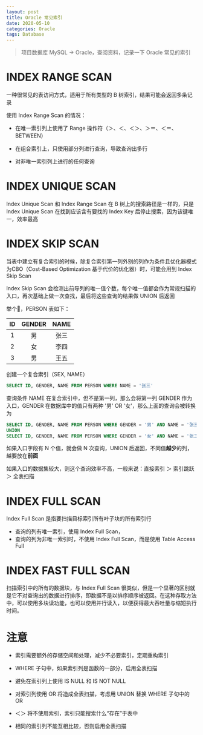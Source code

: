 ```yaml
---
layout: post
title: Oracle 常见索引
date: 2020-05-10
categories: Oracle
tags: Database
---
```


> 项目数据库 MySQL → Oracle，查阅资料，记录一下 Oracle 常见的索引

# INDEX RANGE SCAN

一种很常见的表访问方式，适用于所有类型的 B 树索引，结果可能会返回多条记录

使用 Index Range Scan 的情况：

* 在唯一索引列上使用了 Range 操作符（＞、＜、＜＞、＞＝、＜＝、BETWEEN）

* 在组合索引上，只使用部分列进行查询，导致查询出多行

* 对非唯一索引列上进行的任何查询

# INDEX UNIQUE SCAN

Index Unique Scan 和 Index Range Scan 在 B 树上的搜索路径是一样的，只是 Index Unique Scan 在找到应该含有要找的 Index Key 后停止搜索，因为该键唯一，效率最高

# INDEX SKIP SCAN

当表中建立有复合索引的时候，除复合索引第一列外别的列作为条件且优化器模式为CBO（Cost-Based Optimization 基于代价的优化器）时，可能会用到 Index Skip Scan

Index Skip Scan 会检测出前导列的唯一值个数，每个唯一值都会作为常规扫描的入口，再次基础上做一次查找，最后将这些查询的结果做 UNION 后返回

举个🌰，PERSON 表如下：

|  ID  | GENDER | NAME |
| :--: | :----: | :--: |
|  1   |   男   | 张三 |
|  2   |   女   | 李四 |
|  3   |   男   | 王五 |

创建一个复合索引（SEX, NAME）

```sql
SELECT ID, GENDER, NAME FROM PERSON WHERE NAME = '张三'
```

查询条件 NAME 在复合索引中，但不是第一列，那么会将第一列 GENDER 作为入口，GENDER 在数据库中的值只有两种 '男' OR '女'，那么上面的查询会被转换为

```sql
SELECT ID, GENDER, NAME FROM PERSON WHERE GENDER = '男' AND NAME = '张三'
UNION
SELECT ID, GENDER, NAME FROM PERSON WHERE GENDER = '女' AND NAME = '张三'
```

如果入口字段有 N 个值，就会做 N 次查询，UNION 后返回，不同值**越少**的列，越要放在**前面**

如果入口的数据集较大，则这个查询效率不高，一般来说：直接索引 ＞ 索引跳跃 ＞ 全表扫描

# INDEX FULL SCAN

Index Full Scan 是指要扫描目标索引所有叶子块的所有索引行

* 查询的列有唯一索引，使用 Index Full Scan，
* 查询的列为非唯一索引时，不使用 Index Full Scan，而是使用 Table Access Full

# INDEX FAST FULL SCAN

扫描索引中的所有的数据块，与 Index Full Scan 很类似，但是一个显著的区别就是它不对查询出的数据进行排序，即数据不是以排序顺序被返回。在这种存取方法中，可以使用多块读功能，也可以使用并行读入，以便获得最大吞吐量与缩短执行时间。

# 注意

* 索引需要额外的存储空间和处理，减少不必要索引，定期重构索引

* WHERE 子句中，如果索引列是函数的一部分，启用全表扫描
* 避免在索引列上使用 IS NULL 和 IS NOT NULL
* 对索引列使用 OR 将造成全表扫描，考虑用 UNION 替换 WHERE 子句中的 OR
* ＜＞ 将不使用索引，索引只能搜索什么“存在”于表中
* 相同的索引列不能互相比较，否则启用全表扫描